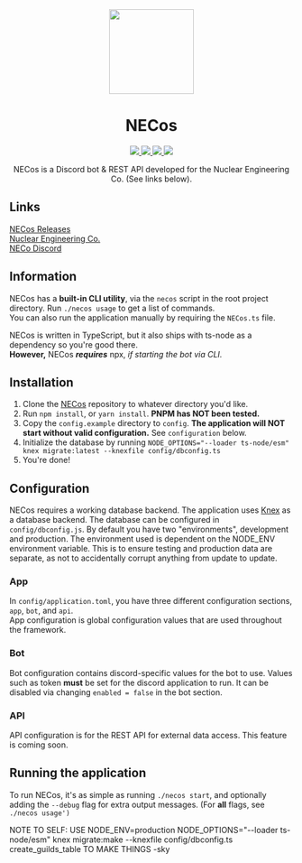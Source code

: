 <div align="center">
    <img src="https://cdn.imskyyc.xyz/i/JIRq" width="150px" />
    <h1>NECos</h1>
    <a href="https://github.com/Nuclear-Engineering-Co/NECos/actions/workflows/build.yml">
        <img src="https://github.com/Nuclear-Engineering-Co/NECos/actions/workflows/build.yml/badge.svg">
    </a>
    <a href="https://github.com/Nuclear-Engineering-Co/NECos/blob/master/LICENSE">
        <img src="https://img.shields.io/github/license/Nuclear-Engineering-Co/NECos"/>
    </a>
    <a href="https://github.com/Nuclear-Engineering-Co/NECos/releases">
        <img src="https://img.shields.io/github/v/release/Nuclear-Engineering-Co/NECos?label=version"/>
    </a>
    <a href="https://discord.gg/tvfzhfMu4V">
        <img src="https://img.shields.io/discord/966180940827226163?label=discord&logo=discord&logoColor=white"/>
    </a>
    <br />
</div>

<p align="center">NECos is a Discord bot & REST API developed for the Nuclear Engineering Co. (See links below).</p>
<h2> Links </h2>

[NECos Releases](https://github.com/Nuclear-Engineering-Co/NECos/releases) <br />
[Nuclear Engineering Co.](https://www.roblox.com/groups/6380413/Nuclear-Engineering-Co#!/about) <br />
[NECo Discord](https://discord.gg/RbRQwSvF) <br />

<h2> Information</h2>

NECos has a **built-in CLI utility**, via the `necos` script in the root project directory. Run `./necos usage` to get a list of commands. <br />
You can also run the application manually by requiring the `NECos.ts` file. <br />

NECos is written in TypeScript, but it also ships with ts-node as a dependency so you're good there. <br />
**However,** NECos **_requires_** npx, _if starting the bot via CLI._ <br />

<h2> Installation </h2>

1. Clone the [NECos](https://github.com/Nuclear-Engineering-Co/NECos-Bun/) repository to whatever directory you'd like. <br />
2. Run `npm install`, or `yarn install`. **PNPM has NOT been tested.** <br />
3. Copy the `config.example` directory to `config`. **The application will NOT start without valid configuration.** See `configuration` below. <br />
4. Initialize the database by running `NODE_OPTIONS="--loader ts-node/esm" knex migrate:latest --knexfile config/dbconfig.ts` <br />
5. You're done! <br />

<h2> Configuration </h2>

NECos requires a working database backend. The application uses [Knex](https://knexjs.org/) as a database backend. The database can be configured in `config/dbconfig.js`. By default you have two "environments", development and production. The environment used is dependent on the NODE_ENV environment variable.
This is to ensure testing and production data are separate, as not to accidentally corrupt anything from update to update. <br />

<h3> App </h3>

In `config/application.toml`, you have three different configuration sections, `app`, `bot`, and `api`. <br />
App configuration is global configuration values that are used throughout the framework. <br />

<h3> Bot </h3>

Bot configuration contains discord-specific values for the bot to use. Values such as token **must** be set for the discord application to run. It can be disabled via changing `enabled = false` in the bot section. <br />

<h3> API </h3>

API configuration is for the REST API for external data access. This feature is coming soon. <br />

<h2> Running the application </h2>

To run NECos, it's as simple as running `./necos start`, and optionally adding the `--debug` flag for extra output messages. (For **all** flags, see `./necos usage')`

NOTE TO SELF: USE NODE_ENV=production NODE_OPTIONS="--loader ts-node/esm" knex migrate:make --knexfile config/dbconfig.ts create_guilds_table TO MAKE THINGS
-sky
